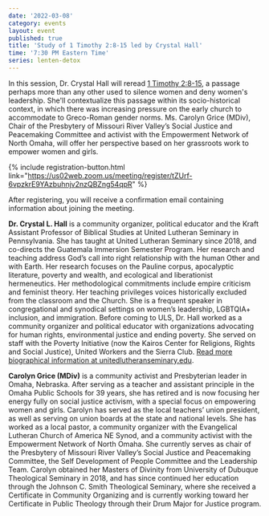 ```yaml
---
date: '2022-03-08'
category: events
layout: event
published: true
title: 'Study of 1 Timothy 2:8-15 led by Crystal Hall'
time: '7:30 PM Eastern Time'
series: lenten-detox
---
```

In this session, Dr. Crystal Hall will reread [1 Timothy 2:8-15](https://bible.oremus.org/?ql=510380030), a passage perhaps more than any other used to silence women and deny women's leadership. She'll contextualize this passage within its socio-historical context, in which there was increasing pressure on the early church to accommodate to Greco-Roman gender norms. Ms. Carolyn Grice (MDiv), Chair of the Presbytery of Missouri River Valley’s Social Justice and Peacemaking Committee and activist with the Empowerment Network of North Omaha, will offer her perspective based on her grassroots work to empower women and girls.

{% include registration-button.html link="https://us02web.zoom.us/meeting/register/tZUrf-6vpzkrE9YAzbuhnjv2nzQBZng54qpR" %}

After registering, you will receive a confirmation email containing information about joining the meeting.

**Dr. Crystal L. Hall** is a community organizer, political educator and the Kraft Assistant Professor of Biblical Studies at United Lutheran Seminary in Pennsylvania. She has taught at United Lutheran Seminary since 2018, and co-directs the Guatemala Immersion Semester Program. Her research and teaching address God’s call into right relationship with the human Other and with Earth. Her research focuses on the Pauline corpus, apocalyptic literature, poverty and wealth, and ecological and liberationist hermeneutics. Her methodological commitments include empire criticism and feminist theory. Her teaching privileges voices historically excluded from the classroom and the Church. She is a frequent speaker in congregational and synodical settings on women’s leadership, LGBTQIA+ inclusion, and immigration. Before coming to ULS, Dr. Hall worked as a community organizer and political educator with organizations advocating for human rights, environmental justice and ending poverty. She served on staff with the Poverty Initiative (now the Kairos Center for Religions, Rights and Social Justice), United Workers and the Sierra Club. [Read more biographical information at unitedlutheranseminary.edu](https://www.unitedlutheranseminary.edu/faculty-staff/crystal-l-hall).

**Carolyn Grice (MDiv)** is a community activist and Presbyterian leader in Omaha, Nebraska. After serving as a teacher and assistant principle in the Omaha Public Schools for 39 years, she has retired and is now focusing her energy fully on social justice activism, with a special focus on empowering women and girls. Carolyn has served as the local teachers’ union president, as well as serving on union boards at the state and national levels. She has worked as a local pastor, a community organizer with the Evangelical Lutheran Church of America NE Synod, and a community activist with the Empowerment Network of North Omaha. She currently serves as chair of the Presbytery of Missouri River Valley’s Social Justice and Peacemaking Committee, the Self Development of People Committee and the Leadership Team. Carolyn obtained her Masters of Divinity from University of Dubuque Theological Seminary in 2018, and has since continued her education through the Johnson C. Smith Theological Seminary, where she received a Certificate in Community Organizing and is currently working toward her Certificate in Public Theology through their Drum Major for Justice program.
